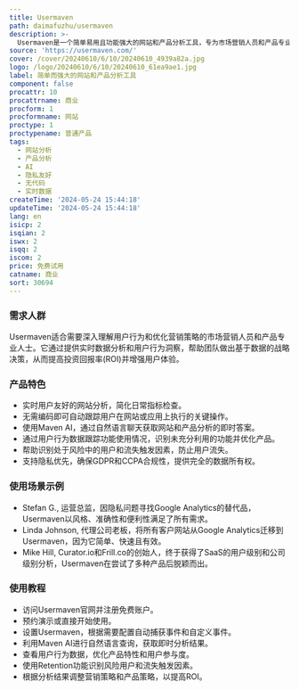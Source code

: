 ```yaml
---
title: Usermaven
path: daimafuzhu/usermaven
description: >-
  Usermaven是一个简单易用且功能强大的网站和产品分析工具，专为市场营销人员和产品专业人士设计。它通过自动捕获所有事件来提供精确的追踪，无需依赖开发人员，从而简化了数据分析过程。Usermaven还提供了隐私友好的解决方案，支持GDPR和CCPA合规性，并且可以无cookie运行，保护用户隐私。
source: 'https://usermaven.com/'
cover: /cover/20240610/6/10/20240610_4939a82a.jpg
logo: /logo/20240610/6/10/20240610_61ea9ae1.jpg
label: 简单而强大的网站和产品分析工具
component: false
procattr: 10
procattrname: 商业
procform: 1
procformname: 网站
proctype: 1
proctypename: 普通产品
tags:
  - 网站分析
  - 产品分析
  - AI
  - 隐私友好
  - 无代码
  - 实时数据
createTime: '2024-05-24 15:44:18'
updateTime: '2024-05-24 15:44:18'
lang: en
isicp: 2
isqian: 2
iswx: 2
isqq: 2
iscom: 2
price: 免费试用
catname: 商业
sort: 30694
---
```




### 需求人群
Usermaven适合需要深入理解用户行为和优化营销策略的市场营销人员和产品专业人士。它通过提供实时数据分析和用户行为洞察，帮助团队做出基于数据的战略决策，从而提高投资回报率(ROI)并增强用户体验。

### 产品特色
* 实时用户友好的网站分析，简化日常指标检查。
* 无需编码即可自动跟踪用户在网站或应用上执行的关键操作。
* 使用Maven AI，通过自然语言聊天获取网站和产品分析的即时答案。
* 通过用户行为数据跟踪功能使用情况，识别未充分利用的功能并优化产品。
* 帮助识别处于风险中的用户和流失触发因素，防止用户流失。
* 支持隐私优先，确保GDPR和CCPA合规性，提供完全的数据所有权。

### 使用场景示例
* Stefan G., 运营总监，因隐私问题寻找Google Analytics的替代品，Usermaven以风格、准确性和便利性满足了所有需求。
* Linda Johnson, 代理公司老板，将所有客户网站从Google Analytics迁移到Usermaven，因为它简单、快速且有效。
* Mike Hill, Curator.io和Frill.co的创始人，终于获得了SaaS的用户级别和公司级别分析，Usermaven在尝试了多种产品后脱颖而出。

### 使用教程
* 访问Usermaven官网并注册免费账户。
* 预约演示或直接开始使用。
* 设置Usermaven，根据需要配置自动捕获事件和自定义事件。
* 利用Maven AI进行自然语言查询，获取即时分析结果。
* 查看用户行为数据，优化产品特性和用户参与度。
* 使用Retention功能识别风险用户和流失触发因素。
* 根据分析结果调整营销策略和产品策略，以提高ROI。

  
